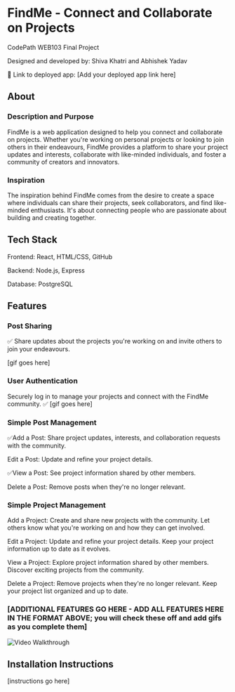 # FindMe - Connect and Collaborate on Projects

CodePath WEB103 Final Project

Designed and developed by: Shiva Khatri and Abhishek Yadav

🔗 Link to deployed app: [Add your deployed app link here]

## About

### Description and Purpose

FindMe is a web application designed to help you connect and collaborate on projects. Whether you're working on personal projects or looking to join others in their endeavours, FindMe provides a platform to share your project updates and interests, collaborate with like-minded individuals, and foster a community of creators and innovators.

### Inspiration

The inspiration behind FindMe comes from the desire to create a space where individuals can share their projects, seek collaborators, and find like-minded enthusiasts. It's about connecting people who are passionate about building and creating together.

## Tech Stack

Frontend: React, HTML/CSS, GitHub

Backend: Node.js, Express

Database: PostgreSQL

## Features

### Post Sharing

✅ Share updates about the projects you're working on and invite others to join your endeavours.

[gif goes here]

### User Authentication
Securely log in to manage your projects and connect with the FindMe community.
✅
[gif goes here]

### Simple Post Management
✅Add a Post: Share project updates, interests, and collaboration requests with the community.

Edit a Post: Update and refine your project details.

✅View a Post: See project information shared by other members.

Delete a Post: Remove posts when they're no longer relevant.

### Simple Project Management
Add a Project: Create and share new projects with the community. Let others know what you're working on and how they can get involved.

Edit a Project: Update and refine your project details. Keep your project information up to date as it evolves.

View a Project: Explore project information shared by other members. Discover exciting projects from the community.

Delete a Project: Remove projects when they're no longer relevant. Keep your project list organized and up to date.




### [ADDITIONAL FEATURES GO HERE - ADD ALL FEATURES HERE IN THE FORMAT ABOVE; you will check these off and add gifs as you complete them]

<img src='./rec.gif' title='Video Walkthrough' width='' alt='Video Walkthrough' />

## Installation Instructions

[instructions go here]
